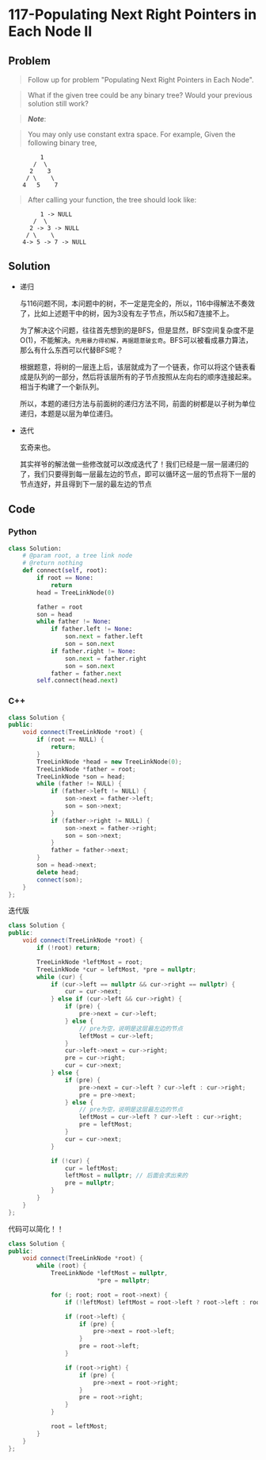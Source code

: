 # 117-Populating Next Right Pointers in Each Node II

## Problem

> Follow up for problem "Populating Next Right Pointers in Each Node".

> What if the given tree could be any binary tree? Would your previous solution still work?

> ***Note***:

> You may only use constant extra space.
For example,
Given the following binary tree,
>
```
         1
       /  \
      2    3
     / \    \
    4   5    7
```

> After calling your function, the tree should look like:
>
```
         1 -> NULL
       /  \
      2 -> 3 -> NULL
     / \    \
    4-> 5 -> 7 -> NULL
```

## Solution

- 递归

    与116问题不同，本问题中的树，不一定是完全的，所以，116中得解法不奏效了，比如上述题干中的树，因为3没有左子节点，所以5和7连接不上。

    为了解决这个问题，往往首先想到的是BFS，但是显然，BFS空间复杂度不是O(1)，不能解决。`先用暴力得初解，再据题意破玄奇`。BFS可以被看成暴力算法，那么有什么东西可以代替BFS呢？

    根据题意，将树的一层连上后，该层就成为了一个链表，你可以将这个链表看成是队列的一部分，然后将该层所有的子节点按照从左向右的顺序连接起来。相当于构建了一个新队列。

    所以，本题的递归方法与前面树的递归方法不同，前面的树都是以子树为单位递归，本题是以层为单位递归。

- 迭代

    玄奇来也。

    其实祥爷的解法做一些修改就可以改成迭代了！我们已经是一层一层递归的了，我们只要得到每一层最左边的节点，即可以循环这一层的节点将下一层的节点连好，并且得到下一层的最左边的节点

## Code

### Python

```python
class Solution:
    # @param root, a tree link node
    # @return nothing
    def connect(self, root):
        if root == None:
            return
        head = TreeLinkNode(0)

        father = root
        son = head
        while father != None:
            if father.left != None:
                son.next = father.left
                son = son.next
            if father.right != None:
                son.next = father.right
                son = son.next
            father = father.next
        self.connect(head.next)
```

### C++

```cpp
class Solution {
public:
    void connect(TreeLinkNode *root) {
        if (root == NULL) {
            return;
        }
        TreeLinkNode *head = new TreeLinkNode(0);
        TreeLinkNode *father = root;
        TreeLinkNode *son = head;
        while (father != NULL) {
            if (father->left != NULL) {
                son->next = father->left;
                son = son->next;
            }
            if (father->right != NULL) {
                son->next = father->right;
                son = son->next;
            }
            father = father->next;
        }
        son = head->next;
        delete head;
        connect(son);
    }
};
```

迭代版

```cpp
class Solution {
public:
    void connect(TreeLinkNode *root) {
        if (!root) return;

        TreeLinkNode *leftMost = root;
        TreeLinkNode *cur = leftMost, *pre = nullptr;
        while (cur) {
            if (cur->left == nullptr && cur->right == nullptr) {
                cur = cur->next;
            } else if (cur->left && cur->right) {
                if (pre) {
                    pre->next = cur->left;
                } else {
                    // pre为空，说明是这层最左边的节点
                    leftMost = cur->left;
                }
                cur->left->next = cur->right;
                pre = cur->right;
                cur = cur->next;
            } else {
                if (pre) {
                    pre->next = cur->left ? cur->left : cur->right;
                    pre = pre->next;
                } else {
                    // pre为空，说明是这层最左边的节点
                    leftMost = cur->left ? cur->left : cur->right;
                    pre = leftMost;
                }
                cur = cur->next;
            }

            if (!cur) {
                cur = leftMost;
                leftMost = nullptr; // 后面会求出来的
                pre = nullptr;
            }
        }
    }
};
```

代码可以简化！！

```cpp
class Solution {
public:
    void connect(TreeLinkNode *root) {
        while (root) {
            TreeLinkNode *leftMost = nullptr,
                         *pre = nullptr;

            for (; root; root = root->next) {
                if (!leftMost) leftMost = root->left ? root->left : root->right;

                if (root->left) {
                    if (pre) {
                        pre->next = root->left;
                    }
                    pre = root->left;
                }

                if (root->right) {
                    if (pre) {
                        pre->next = root->right;
                    }
                    pre = root->right;
                }
            }

            root = leftMost;
        }
    }
};
```
